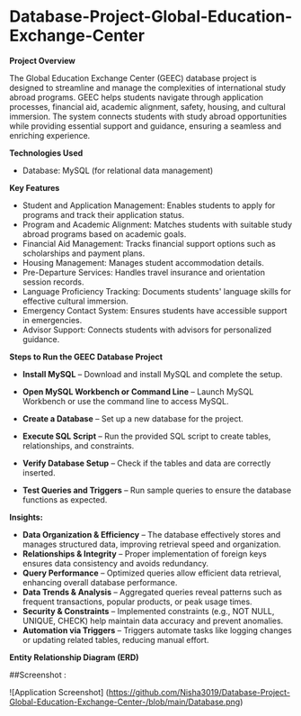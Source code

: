 # Database-Project-Global-Education-Exchange-Center

**Project Overview**

The Global Education Exchange Center (GEEC) database project is designed to streamline and manage the complexities of international study abroad programs. GEEC helps students navigate through application processes, financial aid, academic alignment, safety, housing, and cultural immersion. The system connects students with study abroad opportunities while providing essential support and guidance, ensuring a seamless and enriching experience.

**Technologies Used**

   - Database: MySQL (for relational data management)

**Key Features**

  - Student and Application Management: Enables students to apply for programs and track their application status.
  - Program and Academic Alignment: Matches students with suitable study abroad programs based on academic goals.
  - Financial Aid Management: Tracks financial support options such as scholarships and payment plans.
  - Housing Management: Manages student accommodation details.
  - Pre-Departure Services: Handles travel insurance and orientation session records.
  - Language Proficiency Tracking: Documents students' language skills for effective cultural immersion.
  - Emergency Contact System: Ensures students have accessible support in emergencies.
  - Advisor Support: Connects students with advisors for personalized guidance.

**Steps to Run the GEEC Database Project**

  - **Install MySQL** – Download and install MySQL and complete the setup.

  - **Open MySQL Workbench or Command Line** – Launch MySQL Workbench or use the command line to access MySQL.

  - **Create a Database** – Set up a new database for the project.

  - **Execute SQL Script** – Run the provided SQL script to create tables, relationships, and constraints.

  - **Verify Database Setup** – Check if the tables and data are correctly inserted.

  - **Test Queries and Triggers** – Run sample queries to ensure the database functions as expected.

**Insights:**

  - **Data Organization & Efficiency** – The database effectively stores and manages structured data, improving retrieval speed and organization.
  - **Relationships & Integrity** – Proper implementation of foreign keys ensures data consistency and avoids redundancy.
  - **Query Performance** – Optimized queries allow efficient data retrieval, enhancing overall database performance.
  - **Data Trends & Analysis** – Aggregated queries reveal patterns such as frequent transactions, popular products, or peak usage times.
  - **Security & Constraints** – Implemented constraints (e.g., NOT NULL, UNIQUE, CHECK) help maintain data accuracy and prevent anomalies.
  - **Automation via Triggers** – Triggers automate tasks like logging changes or updating related tables, reducing manual effort.

**Entity Relationship Diagram (ERD)**

##Screenshot :

![Application Screenshot] (https://github.com/Nisha3019/Database-Project-Global-Education-Exchange-Center-/blob/main/Database.png)









